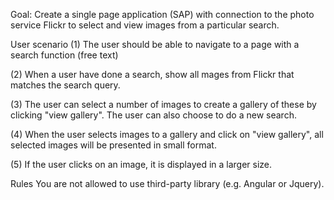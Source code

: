 Goal: Create a single page application (SAP) with connection to the photo service Flickr to select and view images from a particular search.
 
User scenario
(1) The user should be able to navigate to a page with a search function (free text)

(2) When a user have done a search, show all mages from Flickr that matches the search query.

(3) The user can select a number of images to create a gallery of these by clicking "view gallery". The user can also choose to do a new search.

(4) When the user selects images to a gallery and click on "view gallery", all selected images will be presented in small format.

(5) If the user clicks on an image, it is displayed in a larger size.
 
Rules
You are not allowed to use third-party library (e.g. Angular or Jquery).
